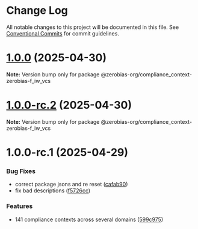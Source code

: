 # Change Log

All notable changes to this project will be documented in this file.
See [Conventional Commits](https://conventionalcommits.org) for commit guidelines.

# [1.0.0](https://github.com/zerobias-org/compliance_context/compare/@zerobias-org/compliance_context-zerobias-f_iw_vcs@1.0.0-rc.2...@zerobias-org/compliance_context-zerobias-f_iw_vcs@1.0.0) (2025-04-30)

**Note:** Version bump only for package @zerobias-org/compliance_context-zerobias-f_iw_vcs





# [1.0.0-rc.2](https://github.com/zerobias-org/compliance_context/compare/@zerobias-org/compliance_context-zerobias-f_iw_vcs@1.0.0-rc.1...@zerobias-org/compliance_context-zerobias-f_iw_vcs@1.0.0-rc.2) (2025-04-30)

**Note:** Version bump only for package @zerobias-org/compliance_context-zerobias-f_iw_vcs





# 1.0.0-rc.1 (2025-04-29)


### Bug Fixes

* correct package jsons and re reset ([cafab90](https://github.com/zerobias-org/compliance_context/commit/cafab90b3771e45ffeefa4ea2dca415266baa99f))
* fix bad descriptions ([f5726cc](https://github.com/zerobias-org/compliance_context/commit/f5726cc749df176f6d8e37f3d2ed07b1302f60e5))


### Features

* 141 compliance contexts across several domains ([599c975](https://github.com/zerobias-org/compliance_context/commit/599c975fcf3da5bbfffe4113c7f5f793e5231e68))
